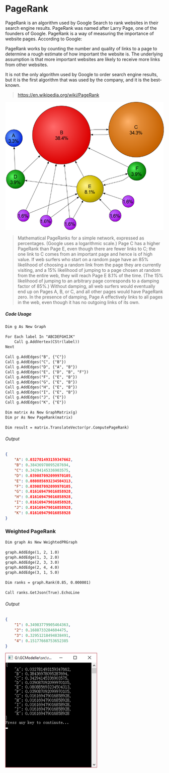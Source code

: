 # PageRank

PageRank is an algorithm used by Google Search to rank websites in their search engine results. PageRank was named after Larry Page, one of the founders of Google. PageRank is a way of measuring the importance of website pages. According to Google:

PageRank works by counting the number and quality of links to a page to determine a rough estimate of how important the website is. The underlying assumption is that more important websites are likely to receive more links from other websites.

It is not the only algorithm used by Google to order search engine results, but it is the first algorithm that was used by the company, and it is the best-known.

> https://en.wikipedia.org/wiki/PageRank

![](./PageRanks-Example.png)

> Mathematical PageRanks for a simple network, expressed as percentages. (Google uses a logarithmic scale.) Page C has a higher PageRank than Page E, even though there are fewer links to C; the one link to C comes from an important page and hence is of high value. If web surfers who start on a random page have an 85% likelihood of choosing a random link from the page they are currently visiting, and a 15% likelihood of jumping to a page chosen at random from the entire web, they will reach Page E 8.1% of the time. (The 15% likelihood of jumping to an arbitrary page corresponds to a damping factor of 85%.) Without damping, all web surfers would eventually end up on Pages A, B, or C, and all other pages would have PageRank zero. In the presence of damping, Page A effectively links to all pages in the web, even though it has no outgoing links of its own.


##### Code Usage

```vbnet
Dim g As New Graph

For Each label In "ABCDEFGHIJK"
    Call g.AddVertex(CStr(label))
Next

Call g.AddEdges("B", {"C"})
Call g.AddEdges("C", {"B"})
Call g.AddEdges("D", {"A", "B"})
Call g.AddEdges("E", {"D", "B", "F"})
Call g.AddEdges("F", {"E", "B"})
Call g.AddEdges("G", {"E", "B"})
Call g.AddEdges("H", {"E", "B"})
Call g.AddEdges("I", {"E", "B"})
Call g.AddEdges("J", {"E"})
Call g.AddEdges("K", {"E"})

Dim matrix As New GraphMatrix(g)
Dim pr As New PageRank(matrix)

Dim result = matrix.TranslateVector(pr.ComputePageRank)
```

###### Output

```json
{
    "A": 0.032781493159347662,
    "B": 0.38436978095287694,
    "C": 0.34294145336903575,
    "D": 0.039087092099970105,
    "E": 0.080885693234504313,
    "F": 0.039087092099970105,
    "G": 0.016169479016858928,
    "H": 0.016169479016858928,
    "I": 0.016169479016858928,
    "J": 0.016169479016858928,
    "K": 0.016169479016858928
}
```

### Weighted PageRank

```vbnet
Dim graph As New WeightedPRGraph

graph.AddEdge(1, 2, 1.0)
graph.AddEdge(1, 3, 2.0)
graph.AddEdge(2, 3, 3.0)
graph.AddEdge(2, 4, 4.0)
graph.AddEdge(3, 1, 5.0)

Dim ranks = graph.Rank(0.85, 0.000001)

Call ranks.GetJson(True).EchoLine
```

###### Output

```json
{
    "1": 0.34983779905464363,
    "2": 0.1688733284604475,
    "3": 0.32951218494838491,
    "4": 0.15177668753652385
}
```

![](./pagerank-result.png)
